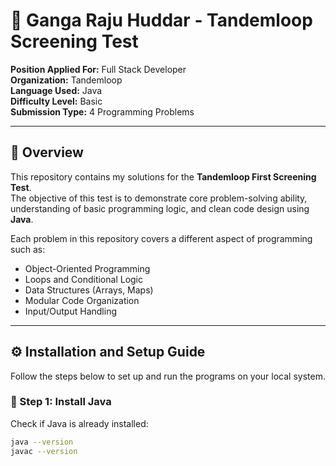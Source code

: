 # 🚀 Ganga Raju Huddar - Tandemloop Screening Test

**Position Applied For:** Full Stack Developer  
**Organization:** Tandemloop  
**Language Used:** Java  
**Difficulty Level:** Basic  
**Submission Type:** 4 Programming Problems

---

## 📘 Overview

This repository contains my solutions for the **Tandemloop First Screening Test**.  
The objective of this test is to demonstrate core problem-solving ability, understanding of basic programming logic, and clean code design using **Java**.

Each problem in this repository covers a different aspect of programming such as:
- Object-Oriented Programming  
- Loops and Conditional Logic  
- Data Structures (Arrays, Maps)  
- Modular Code Organization  
- Input/Output Handling  

---

## ⚙️ Installation and Setup Guide

Follow the steps below to set up and run the programs on your local system.

### 🧩 Step 1: Install Java
Check if Java is already installed:
```bash
java --version
javac --version
